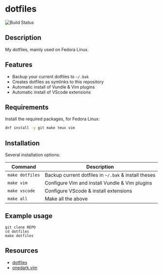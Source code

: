 # dotfiles

![Build Status](https://github.com/dotdc/dotfiles/actions/workflows/ci-build.yml/badge.svg)

## Description

My dotfiles, mainly used on Fedora Linux.

## Features

- Backup your current dotfiles to `~/.bak`
- Creates dotfiles as symlinks to this repository
- Automatic install of Vundle & Vim plugins
- Automatic install of VScode extensions

## Requirements

Install the required packages, for Fedora Linux:

```bash
dnf install -y git make tmux vim
```

## Installation

Several installation options:

| Command         | Description                                           |
|-----------------|-------------------------------------------------------|
| `make dotfiles` | Backup current dotfiles in `~/.bak` & install theses  |
| `make vim`      | Configure Vim and install Vundle & Vim plugins        |
| `make vscode`   | Configure VScode & install extensions                 |
| `make all`      | Make all the above                                    |

## Example usage

```console
git clone REPO
cd dotfiles
make dotfiles
```

## Resources

- [dotfiles](https://github.com/dotdc/dotfiles)
- [onedark.vim](https://github.com/joshdick/onedark.vim)
